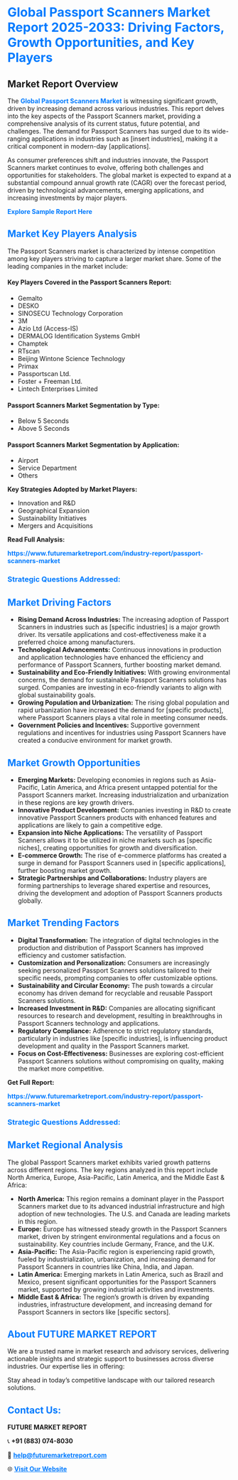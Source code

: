 <h1 style="color: #007BFF;">Global Passport Scanners Market Report 2025-2033: Driving Factors, Growth Opportunities, and Key Players</h1>

<section id="overview">
<h2>Market Report Overview</h2>
<p>The <a href="https://www.futuremarketreport.com/industry-report/passport-scanners-market" style="color: #007BFF; text-decoration: none;"><strong>Global Passport Scanners Market</strong></a> is witnessing significant growth, driven by increasing demand across various industries. This report delves into the key aspects of the Passport Scanners market, providing a comprehensive analysis of its current status, future potential, and challenges. The demand for Passport Scanners has surged due to its wide-ranging applications in industries such as [insert industries], making it a critical component in modern-day [applications].</p>
<p>As consumer preferences shift and industries innovate, the Passport Scanners market continues to evolve, offering both challenges and opportunities for stakeholders. The global market is expected to expand at a substantial compound annual growth rate (CAGR) over the forecast period, driven by technological advancements, emerging applications, and increasing investments by major players.</p>
</section>

<section id="overview">
<p><a href="https://www.futuremarketreport.com/request-sample/reportId=75066" style="color: #007BFF; text-decoration: none;"><strong>Explore Sample Report Here</strong></a></p>
</section>

<section id="key-players">
<h2 style="color: #007BFF;">Market Key Players Analysis</h2>
<p>The Passport Scanners market is characterized by intense competition among key players striving to capture a larger market share. Some of the leading companies in the market include:</p>
<h4>Key Players Covered in the Passport Scanners Report:</h4>
<ul><li>Gemalto</li><li>DESKO</li><li>SINOSECU Technology Corporation</li><li>3M</li><li>Azio Ltd (Access-IS)</li><li>DERMALOG Identification Systems GmbH</li><li>Champtek</li><li>RTscan</li><li>Beijing Wintone Science Technology</li><li>Primax</li><li>Passportscan Ltd.</li><li>Foster + Freeman Ltd.</li><li>Lintech Enterprises Limited</li></ul>
<h4>Passport Scanners Market Segmentation by Type:</h4>
<ul><li>Below 5 Seconds</li><li>Above 5 Seconds</li></ul>

<h4>Passport Scanners Market Segmentation by Application:</h4>
<ul><li>Airport</li><li>Service Department</li><li>Others</li></ul>
<p><strong>Key Strategies Adopted by Market Players:</strong></p>
<ul>
<li>Innovation and R&D</li>
<li>Geographical Expansion</li>
<li>Sustainability Initiatives</li>
<li>Mergers and Acquisitions</li>
</ul>
</section>

<section>
<p><strong>Read Full Analysis: </strong></p><a href="https://www.futuremarketreport.com/industry-report/passport-scanners-market" style="color: #007BFF; text-decoration: none;"><strong>https://www.futuremarketreport.com/industry-report/passport-scanners-market</strong></a>
<h3 style="color: #007BFF;">Strategic Questions Addressed:</h3>
</section>

<section id="driving-factors">
<h2 style="color: #007BFF;">Market Driving Factors</h2>
<ul>
<li><strong>Rising Demand Across Industries:</strong> The increasing adoption of Passport Scanners in industries such as [specific industries] is a major growth driver. Its versatile applications and cost-effectiveness make it a preferred choice among manufacturers.</li>
<li><strong>Technological Advancements:</strong> Continuous innovations in production and application technologies have enhanced the efficiency and performance of Passport Scanners, further boosting market demand.</li>
<li><strong>Sustainability and Eco-Friendly Initiatives:</strong> With growing environmental concerns, the demand for sustainable Passport Scanners solutions has surged. Companies are investing in eco-friendly variants to align with global sustainability goals.</li>
<li><strong>Growing Population and Urbanization:</strong> The rising global population and rapid urbanization have increased the demand for [specific products], where Passport Scanners plays a vital role in meeting consumer needs.</li>
<li><strong>Government Policies and Incentives:</strong> Supportive government regulations and incentives for industries using Passport Scanners have created a conducive environment for market growth.</li>
</ul>
</section>

<section id="growth-opportunities">
<h2 style="color: #007BFF;">Market Growth Opportunities</h2>
<ul>
<li><strong>Emerging Markets:</strong> Developing economies in regions such as Asia-Pacific, Latin America, and Africa present untapped potential for the Passport Scanners market. Increasing industrialization and urbanization in these regions are key growth drivers.</li>
<li><strong>Innovative Product Development:</strong> Companies investing in R&D to create innovative Passport Scanners products with enhanced features and applications are likely to gain a competitive edge.</li>
<li><strong>Expansion into Niche Applications:</strong> The versatility of Passport Scanners allows it to be utilized in niche markets such as [specific niches], creating opportunities for growth and diversification.</li>
<li><strong>E-commerce Growth:</strong> The rise of e-commerce platforms has created a surge in demand for Passport Scanners used in [specific applications], further boosting market growth.</li>
<li><strong>Strategic Partnerships and Collaborations:</strong> Industry players are forming partnerships to leverage shared expertise and resources, driving the development and adoption of Passport Scanners products globally.</li>
</ul>
</section>

<section id="trending-factors">
<h2 style="color: #007BFF;">Market Trending Factors</h2>
<ul>
<li><strong>Digital Transformation:</strong> The integration of digital technologies in the production and distribution of Passport Scanners has improved efficiency and customer satisfaction.</li>
<li><strong>Customization and Personalization:</strong> Consumers are increasingly seeking personalized Passport Scanners solutions tailored to their specific needs, prompting companies to offer customizable options.</li>
<li><strong>Sustainability and Circular Economy:</strong> The push towards a circular economy has driven demand for recyclable and reusable Passport Scanners solutions.</li>
<li><strong>Increased Investment in R&D:</strong> Companies are allocating significant resources to research and development, resulting in breakthroughs in Passport Scanners technology and applications.</li>
<li><strong>Regulatory Compliance:</strong> Adherence to strict regulatory standards, particularly in industries like [specific industries], is influencing product development and quality in the Passport Scanners market.</li>
<li><strong>Focus on Cost-Effectiveness:</strong> Businesses are exploring cost-efficient Passport Scanners solutions without compromising on quality, making the market more competitive.</li>
</ul>
</section>

<section>
<p><strong>Get Full Report: </strong></p><a href="https://www.futuremarketreport.com/industry-report/passport-scanners-market" style="color: #007BFF; text-decoration: none;"><strong>https://www.futuremarketreport.com/industry-report/passport-scanners-market</strong></a>
<h3 style="color: #007BFF;">Strategic Questions Addressed:</h3>
</section>


<section id="regional-analysis">
<h2 style="color: #007BFF;">Market Regional Analysis</h2>
<p>The global Passport Scanners market exhibits varied growth patterns across different regions. The key regions analyzed in this report include North America, Europe, Asia-Pacific, Latin America, and the Middle East & Africa:</p>
<ul>
<li><strong>North America:</strong> This region remains a dominant player in the Passport Scanners market due to its advanced industrial infrastructure and high adoption of new technologies. The U.S. and Canada are leading markets in this region.</li>
<li><strong>Europe:</strong> Europe has witnessed steady growth in the Passport Scanners market, driven by stringent environmental regulations and a focus on sustainability. Key countries include Germany, France, and the U.K.</li>
<li><strong>Asia-Pacific:</strong> The Asia-Pacific region is experiencing rapid growth, fueled by industrialization, urbanization, and increasing demand for Passport Scanners in countries like China, India, and Japan.</li>
<li><strong>Latin America:</strong> Emerging markets in Latin America, such as Brazil and Mexico, present significant opportunities for the Passport Scanners market, supported by growing industrial activities and investments.</li>
<li><strong>Middle East & Africa:</strong> The region’s growth is driven by expanding industries, infrastructure development, and increasing demand for Passport Scanners in sectors like [specific sectors].</li>
</ul>
</section>

<footer>
<h2 style="color: #007BFF;">About FUTURE MARKET REPORT</h2>
<p>We are a trusted name in market research and advisory services, delivering actionable insights and strategic support to businesses across diverse industries. Our expertise lies in offering:</p>

<p>Stay ahead in today’s competitive landscape with our tailored research solutions.</p>

<h2 style="color: #007BFF;">Contact Us:</h2>
<p><strong>FUTURE MARKET REPORT</strong></p>
<p>📞 <strong>+91 (883) 074-8030</strong></p>
<p>📧 <strong><a href="mailto:help@futuremarketreport.com" style="color: #007BFF;">help@futuremarketreport.com</a></strong></p>
<p>🌐 <strong><a href="https://www.futuremarketreport.com/" style="color: #007BFF;">Visit Our Website</a></strong></p>
</footer>